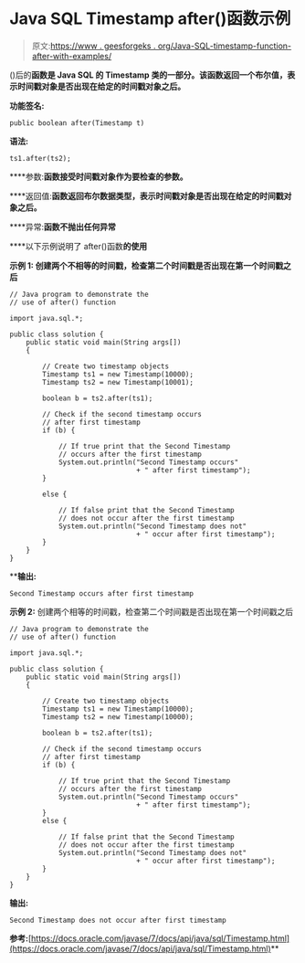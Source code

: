 # Java SQL Timestamp after()函数示例

> 原文:[https://www . geesforgeks . org/Java-SQL-timestamp-function-after-with-examples/](https://www.geeksforgeeks.org/java-sql-timestamp-after-function-with-examples/)

()后的**函数是 Java SQL 的 Timestamp 类的一部分。该函数返回一个布尔值，表示时间戳对象是否出现在给定的时间戳对象之后。**

****功能签名:****

```
public boolean after(Timestamp t)
```

****语法:****

```
ts1.after(ts2);
```

****参数:**函数接受时间戳对象作为要检查的参数。**

****返回值:**函数返回布尔数据类型，表示时间戳对象是否出现在给定的时间戳对象之后。**

****异常:**函数不抛出任何异常**

****以下示例说明了 after()函数**的使用**

****示例 1:** 创建两个不相等的时间戳，检查第二个时间戳是否出现在第一个时间戳之后**

```
// Java program to demonstrate the
// use of after() function

import java.sql.*;

public class solution {
    public static void main(String args[])
    {

        // Create two timestamp objects
        Timestamp ts1 = new Timestamp(10000);
        Timestamp ts2 = new Timestamp(10001);

        boolean b = ts2.after(ts1);

        // Check if the second timestamp occurs
        // after first timestamp
        if (b) {

            // If true print that the Second Timestamp
            // occurs after the first timestamp
            System.out.println("Second Timestamp occurs"
                               + " after first timestamp");
        }

        else {

            // If false print that the Second Timestamp
            // does not occur after the first timestamp
            System.out.println("Second Timestamp does not"
                               + " occur after first timestamp");
        }
    }
}
```

****输出:**

```
Second Timestamp occurs after first timestamp

```

**示例 2:** 创建两个相等的时间戳，检查第二个时间戳是否出现在第一个时间戳之后

```
// Java program to demonstrate the
// use of after() function

import java.sql.*;

public class solution {
    public static void main(String args[])
    {

        // Create two timestamp objects
        Timestamp ts1 = new Timestamp(10000);
        Timestamp ts2 = new Timestamp(10000);

        boolean b = ts2.after(ts1);

        // Check if the second timestamp occurs
        // after first timestamp
        if (b) {

            // If true print that the Second Timestamp
            // occurs after the first timestamp
            System.out.println("Second Timestamp occurs"
                               + " after first timestamp");
        }
        else {

            // If false print that the Second Timestamp
            // does not occur after the first timestamp
            System.out.println("Second Timestamp does not"
                               + " occur after first timestamp");
        }
    }
}
```

**输出:**

```
Second Timestamp does not occur after first timestamp

```

**参考:**[https://docs.oracle.com/javase/7/docs/api/java/sql/Timestamp.html](https://docs.oracle.com/javase/7/docs/api/java/sql/Timestamp.html)**